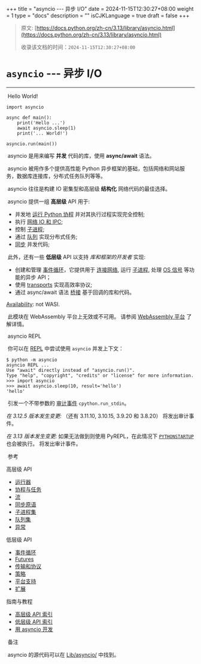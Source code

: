 +++
title = "asyncio --- 异步 I/O"
date = 2024-11-15T12:30:27+08:00
weight = 1
type = "docs"
description = ""
isCJKLanguage = true
draft = false
+++

> 原文: [https://docs.python.org/zh-cn/3.13/library/asyncio.html](https://docs.python.org/zh-cn/3.13/library/asyncio.html)
>
> 收录该文档的时间：`2024-11-15T12:30:27+08:00`

# `asyncio` --- 异步 I/O

------

​	Hello World!

```
import asyncio

async def main():
    print('Hello ...')
    await asyncio.sleep(1)
    print('... World!')

asyncio.run(main())
```

​	asyncio 是用来编写 **并发** 代码的库，使用 **async/await** 语法。

​	asyncio 被用作多个提供高性能 Python 异步框架的基础，包括网络和网站服务，数据库连接库，分布式任务队列等等。

​	asyncio 往往是构建 IO 密集型和高层级 **结构化** 网络代码的最佳选择。

​	asyncio 提供一组 **高层级** API 用于:

- 并发地 [运行 Python 协程](https://docs.python.org/zh-cn/3.13/library/asyncio-task.html#coroutine) 并对其执行过程实现完全控制;
- 执行 [网络 IO 和 IPC](https://docs.python.org/zh-cn/3.13/library/asyncio-stream.html#asyncio-streams);
- 控制 [子进程](https://docs.python.org/zh-cn/3.13/library/asyncio-subprocess.html#asyncio-subprocess);
- 通过 [队列](https://docs.python.org/zh-cn/3.13/library/asyncio-queue.html#asyncio-queues) 实现分布式任务;
- [同步](https://docs.python.org/zh-cn/3.13/library/asyncio-sync.html#asyncio-sync) 并发代码;

​	此外，还有一些 **低层级** API 以支持 *库和框架的开发者* 实现:

- 创建和管理 [事件循环](https://docs.python.org/zh-cn/3.13/library/asyncio-eventloop.html#asyncio-event-loop)，它提供用于 [连接网络](https://docs.python.org/zh-cn/3.13/library/asyncio-eventloop.html#loop-create-server), 运行 [子进程](https://docs.python.org/zh-cn/3.13/library/asyncio-eventloop.html#loop-subprocess-exec), 处理 [OS 信号](https://docs.python.org/zh-cn/3.13/library/asyncio-eventloop.html#loop-add-signal-handler) 等功能的异步 API；
- 使用 [transports](https://docs.python.org/zh-cn/3.13/library/asyncio-protocol.html#asyncio-transports-protocols) 实现高效率协议;
- 通过 async/await 语法 [桥接](https://docs.python.org/zh-cn/3.13/library/asyncio-future.html#asyncio-futures) 基于回调的库和代码。

[Availability](https://docs.python.org/zh-cn/3.13/library/intro.html#availability): not WASI.

​	此模块在 WebAssembly 平台上无效或不可用。 请参阅 [WebAssembly 平台](https://docs.python.org/zh-cn/3.13/library/intro.html#wasm-availability) 了解详情。

​	asyncio REPL

​	你可以在 [REPL](https://docs.python.org/zh-cn/3.13/glossary.html#term-REPL) 中尝试使用 `asyncio` 并发上下文：



```
$ python -m asyncio
asyncio REPL ...
Use "await" directly instead of "asyncio.run()".
Type "help", "copyright", "credits" or "license" for more information.
>>> import asyncio
>>> await asyncio.sleep(10, result='hello')
'hello'
```

​	引发一个不带参数的 [审计事件](https://docs.python.org/zh-cn/3.13/library/sys.html#auditing) `cpython.run_stdin`。

*在 3.12.5 版本发生变更:* （还有 3.11.10, 3.10.15, 3.9.20 和 3.8.20） 将发出审计事件。

*在 3.13 版本发生变更:* 如果无法做到则使用 PyREPL，在此情况下 [`PYTHONSTARTUP`](https://docs.python.org/zh-cn/3.13/using/cmdline.html#envvar-PYTHONSTARTUP) 也会被执行。 将发出审计事件。

​	参考

高层级 API

- [运行器](https://docs.python.org/zh-cn/3.13/library/asyncio-runner.html)
- [协程与任务](https://docs.python.org/zh-cn/3.13/library/asyncio-task.html)
- [流](https://docs.python.org/zh-cn/3.13/library/asyncio-stream.html)
- [同步原语](https://docs.python.org/zh-cn/3.13/library/asyncio-sync.html)
- [子进程集](https://docs.python.org/zh-cn/3.13/library/asyncio-subprocess.html)
- [队列集](https://docs.python.org/zh-cn/3.13/library/asyncio-queue.html)
- [异常](https://docs.python.org/zh-cn/3.13/library/asyncio-exceptions.html)

低层级 API

- [事件循环](https://docs.python.org/zh-cn/3.13/library/asyncio-eventloop.html)
- [Futures](https://docs.python.org/zh-cn/3.13/library/asyncio-future.html)
- [传输和协议](https://docs.python.org/zh-cn/3.13/library/asyncio-protocol.html)
- [策略](https://docs.python.org/zh-cn/3.13/library/asyncio-policy.html)
- [平台支持](https://docs.python.org/zh-cn/3.13/library/asyncio-platforms.html)
- [扩展](https://docs.python.org/zh-cn/3.13/library/asyncio-extending.html)

指南与教程

- [高层级 API 索引](https://docs.python.org/zh-cn/3.13/library/asyncio-api-index.html)
- [低层级 API 索引](https://docs.python.org/zh-cn/3.13/library/asyncio-llapi-index.html)
- [用 asyncio 开发](https://docs.python.org/zh-cn/3.13/library/asyncio-dev.html)

​	备注

 

​	asyncio 的源代码可以在 [Lib/asyncio/](https://github.com/python/cpython/tree/3.13/Lib/asyncio/) 中找到。
